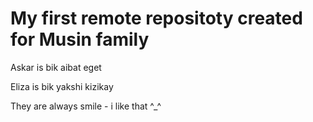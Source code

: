 # My first remote repositoty created for Musin family

Askar is bik aibat eget

Eliza is bik yakshi kizikay

They are always smile - i like that ^_^
